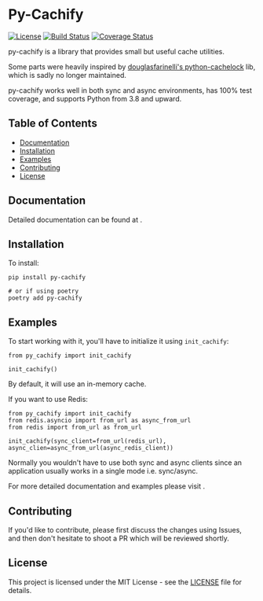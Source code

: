 # Py-Cachify

[![License](https://img.shields.io/badge/license-MIT-blue.svg)](https://opensource.org/licenses/MIT)
[![Build Status](https://github.com/EzyGang/py-cachify/actions/workflows/checks.yml/badge.svg)]()
[![Coverage Status](https://coveralls.io/repos/github/EzyGang/py-cachify/badge.png?branch=main)](https://coveralls.io/github/EzyGang/py-cachify?branch=main)

py-cachify is a library that provides small but useful cache utilities.

Some parts were heavily inspired by [douglasfarinelli's python-cachelock](https://github.com/douglasfarinelli/python-cachelock) lib,
which is sadly no longer maintained.

py-cachify works well in both sync and async environments, has 100% test coverage, and supports Python from 3.8 and upward.

## Table of Contents

- [Documentation](#documentation)
- [Installation](#installation)
- [Examples](#examples)
- [Contributing](#contributing)
- [License](#license)

## Documentation

Detailed documentation can be found at .

## Installation
To install:
```
pip install py-cachify

# or if using poetry
poetry add py-cachify
```

## Examples

To start working with it, you'll have to initialize it using `init_cachify`:
```
from py_cachify import init_cachify

init_cachify()
```
By default, it will use an in-memory cache.

If you want to use Redis:
```
from py_cachify import init_cachify
from redis.asyncio import from_url as async_from_url
from redis import from_url as from_url

init_cachify(sync_client=from_url(redis_url), async_clien=async_from_url(async_redis_client))
```
Normally you wouldn't have to use both sync and async clients since an application usually works in a single mode i.e. sync/async.

For more detailed documentation and examples please visit .

## Contributing

If you'd like to contribute, please first discuss the changes using Issues, and then don't hesitate to shoot a PR which will be reviewed shortly.

## License

This project is licensed under the MIT License - see the [LICENSE](LICENSE) file for details.
